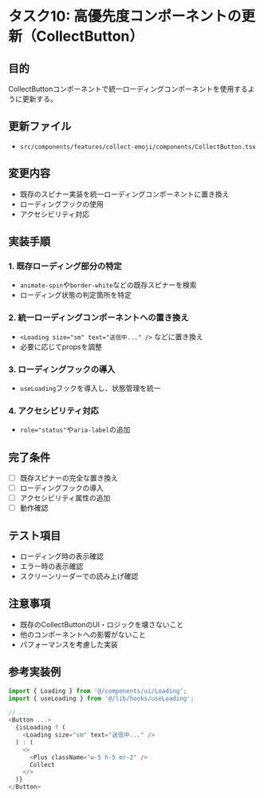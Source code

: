 # タスク10: 高優先度コンポーネントの更新（CollectButton）

## 目的
CollectButtonコンポーネントで統一ローディングコンポーネントを使用するように更新する。

## 更新ファイル
- `src/components/features/collect-emoji/components/CollectButton.tsx`

## 変更内容
- 既存のスピナー実装を統一ローディングコンポーネントに置き換え
- ローディングフックの使用
- アクセシビリティ対応

## 実装手順

### 1. 既存ローディング部分の特定
- `animate-spin`や`border-white`などの既存スピナーを検索
- ローディング状態の判定箇所を特定

### 2. 統一ローディングコンポーネントへの置き換え
- `<Loading size="sm" text="送信中..." />` などに置き換え
- 必要に応じてpropsを調整

### 3. ローディングフックの導入
- `useLoading`フックを導入し、状態管理を統一

### 4. アクセシビリティ対応
- `role="status"`や`aria-label`の追加

## 完了条件
- [ ] 既存スピナーの完全な置き換え
- [ ] ローディングフックの導入
- [ ] アクセシビリティ属性の追加
- [ ] 動作確認

## テスト項目
- ローディング時の表示確認
- エラー時の表示確認
- スクリーンリーダーでの読み上げ確認

## 注意事項
- 既存のCollectButtonのUI・ロジックを壊さないこと
- 他のコンポーネントへの影響がないこと
- パフォーマンスを考慮した実装

## 参考実装例
```typescript
import { Loading } from '@/components/ui/Loading';
import { useLoading } from '@/lib/hooks/useLoading';

// ...
<Button ...>
  {isLoading ? (
    <Loading size="sm" text="送信中..." />
  ) : (
    <>
      <Plus className="w-5 h-5 mr-2" />
      Collect
    </>
  )}
</Button>
``` 